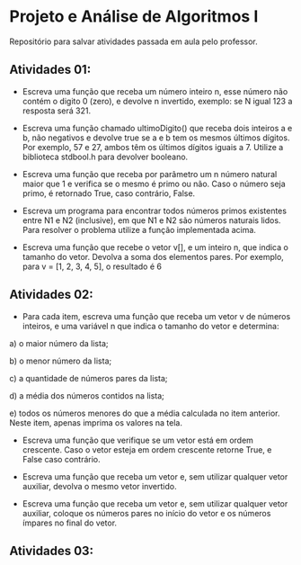 
# Projeto e Análise de Algoritmos I

Repositório para salvar atividades passada em aula pelo professor.

## Atividades 01:
- Escreva uma função que receba um número inteiro n, esse número não contém o digito 0
(zero), e devolve n invertido, exemplo: se N igual 123 a resposta será 321.

- Escreva uma função chamado ultimoDigito() que receba dois inteiros a e b, não negativos
e devolve true se a e b tem os mesmos últimos dígitos. Por exemplo, 57 e 27, ambos têm
os últimos dígitos iguais a 7. Utilize a biblioteca stdbool.h para devolver booleano.

- Escreva uma função que receba por parâmetro um n número natural maior que 1 e verifica se o mesmo é primo ou não. Caso o número seja primo, é retornado True, caso
contrário, False.

- Escreva um programa para encontrar todos números primos existentes entre N1 e N2
(inclusive), em que N1 e N2 são números naturais lidos. Para resolver o problema utilize
a função implementada acima.

- Escreva uma função que recebe o vetor v[], e um inteiro n, que indica o tamanho do vetor. Devolva a soma dos elementos pares. Por exemplo, para v = [1, 2, 3, 4, 5], o resultado é 6

## Atividades 02:
- Para cada item, escreva uma função que receba um vetor v de números inteiros, e uma
variável n que indica o tamanho do vetor e determina:

a) o maior número da lista;

b) o menor número da lista;

c) a quantidade de números pares da lista;

d) a média dos números contidos na lista;

e) todos os números menores do que a média calculada no item anterior. Neste item,
apenas imprima os valores na tela.

- Escreva uma função que verifique se um vetor está em ordem crescente. Caso o vetor
esteja em ordem crescente retorne True, e False caso contrário.

- Escreva uma função que receba um vetor e, sem utilizar qualquer vetor auxiliar, devolva
o mesmo vetor invertido.

- Escreva uma função que receba um vetor e, sem utilizar qualquer vetor auxiliar, coloque
os números pares no início do vetor e os números ímpares no final do vetor.


## Atividades 03: